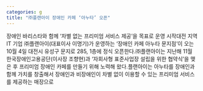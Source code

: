 ```yaml
---
categories: g
title: "㈜플랜아이 장애인 카페 ‘아누타’ 오픈"
---
```

장애인 바리스타와 함께 ‘차별 없는 프리미엄 서비스 제공’을 목표로 운영 시작대전 지역 IT 기업 ㈜플랜아이(대표이사 이명기)가 운영하는 ‘장애인 카페 아누타 문지점’이 오는 10월 4일 대전시 유성구 문지로 285, 1층에 정식 오픈한다.㈜플랜아이는 지난해 11월 한국장애인고용공단(이사장 조향현)과 ‘자회사형 표준사업장 설립을 위한 협약식’을 맺은 후 프리미엄 장애인 카페를 만들기 위해 노력해 왔다.플랜아이는 아누타를 장애인과 함께 가치를 창출해서 장애인과 비장애인이 차별 없이 이용할 수 있는 프리미엄 서비스를 제공하는 매장으로